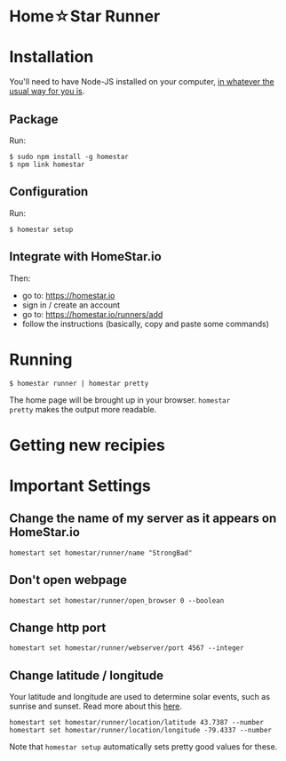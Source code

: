 Home☆Star Runner
==============

# Installation

You'll need to have Node-JS installed on your computer,
[in whatever the usual way for you is](http://nodejs.org/download/).

## Package

Run:

    $ sudo npm install -g homestar
    $ npm link homestar

## Configuration

Run:

    $ homestar setup

## Integrate with HomeStar.io

Then:

* go to: https://homestar.io
* sign in / create an account
* go to: https://homestar.io/runners/add
* follow the instructions (basically, copy and paste some commands)

# Running

    $ homestar runner | homestar pretty

The home page will be brought up in your browser. 
<code>homestar pretty</code> makes the output more readable.

# Getting new recipies

# Important Settings

## Change the name of my server as it appears on HomeStar.io

    homestart set homestar/runner/name "StrongBad"

## Don't open webpage 

    homestart set homestar/runner/open_browser 0 --boolean

## Change http port

    homestart set homestar/runner/webserver/port 4567 --integer

## Change latitude / longitude

Your latitude and longitude are used to determine solar events,
such as sunrise and sunset. Read more about this [here](https://github.com/dpjanes/iotdb-timers).

    homestart set homestar/runner/location/latitude 43.7387 --number
    homestart set homestar/runner/location/longitude -79.4337 --number

Note that <code>homestar setup</code> automatically sets pretty good values for these.
